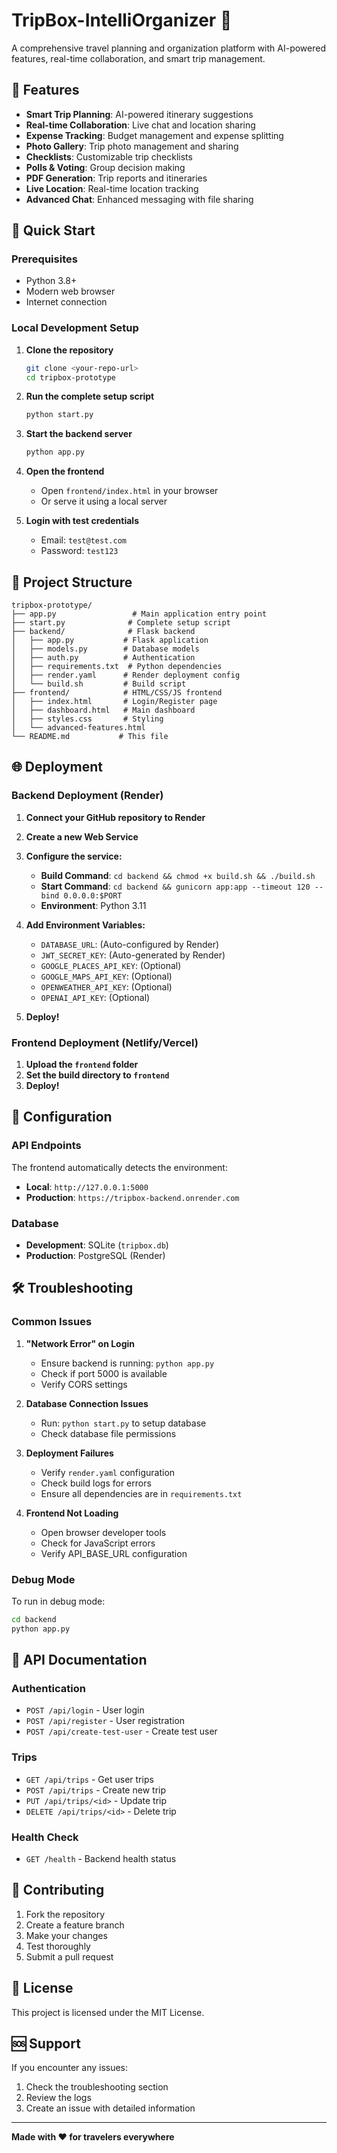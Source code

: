 # TripBox-IntelliOrganizer 🚀

A comprehensive travel planning and organization platform with AI-powered features, real-time collaboration, and smart trip management.

## 🌟 Features

- **Smart Trip Planning**: AI-powered itinerary suggestions
- **Real-time Collaboration**: Live chat and location sharing
- **Expense Tracking**: Budget management and expense splitting
- **Photo Gallery**: Trip photo management and sharing
- **Checklists**: Customizable trip checklists
- **Polls & Voting**: Group decision making
- **PDF Generation**: Trip reports and itineraries
- **Live Location**: Real-time location tracking
- **Advanced Chat**: Enhanced messaging with file sharing

## 🚀 Quick Start

### Prerequisites
- Python 3.8+
- Modern web browser
- Internet connection

### Local Development Setup

1. **Clone the repository**
   ```bash
   git clone <your-repo-url>
   cd tripbox-prototype
   ```

2. **Run the complete setup script**
   ```bash
   python start.py
   ```

3. **Start the backend server**
   ```bash
   python app.py
   ```

4. **Open the frontend**
   - Open `frontend/index.html` in your browser
   - Or serve it using a local server

5. **Login with test credentials**
   - Email: `test@test.com`
   - Password: `test123`

## 📁 Project Structure

```
tripbox-prototype/
├── app.py                 # Main application entry point
├── start.py              # Complete setup script
├── backend/              # Flask backend
│   ├── app.py           # Flask application
│   ├── models.py        # Database models
│   ├── auth.py          # Authentication
│   ├── requirements.txt  # Python dependencies
│   ├── render.yaml      # Render deployment config
│   └── build.sh         # Build script
├── frontend/            # HTML/CSS/JS frontend
│   ├── index.html       # Login/Register page
│   ├── dashboard.html   # Main dashboard
│   ├── styles.css       # Styling
│   └── advanced-features.html
└── README.md           # This file
```

## 🌐 Deployment

### Backend Deployment (Render)

1. **Connect your GitHub repository to Render**
2. **Create a new Web Service**
3. **Configure the service:**
   - **Build Command**: `cd backend && chmod +x build.sh && ./build.sh`
   - **Start Command**: `cd backend && gunicorn app:app --timeout 120 --bind 0.0.0.0:$PORT`
   - **Environment**: Python 3.11

4. **Add Environment Variables:**
   - `DATABASE_URL`: (Auto-configured by Render)
   - `JWT_SECRET_KEY`: (Auto-generated by Render)
   - `GOOGLE_PLACES_API_KEY`: (Optional)
   - `GOOGLE_MAPS_API_KEY`: (Optional)
   - `OPENWEATHER_API_KEY`: (Optional)
   - `OPENAI_API_KEY`: (Optional)

5. **Deploy!**

### Frontend Deployment (Netlify/Vercel)

1. **Upload the `frontend` folder**
2. **Set the build directory to `frontend`**
3. **Deploy!**

## 🔧 Configuration

### API Endpoints

The frontend automatically detects the environment:
- **Local**: `http://127.0.0.1:5000`
- **Production**: `https://tripbox-backend.onrender.com`

### Database

- **Development**: SQLite (`tripbox.db`)
- **Production**: PostgreSQL (Render)

## 🛠️ Troubleshooting

### Common Issues

1. **"Network Error" on Login**
   - Ensure backend is running: `python app.py`
   - Check if port 5000 is available
   - Verify CORS settings

2. **Database Connection Issues**
   - Run: `python start.py` to setup database
   - Check database file permissions

3. **Deployment Failures**
   - Verify `render.yaml` configuration
   - Check build logs for errors
   - Ensure all dependencies are in `requirements.txt`

4. **Frontend Not Loading**
   - Open browser developer tools
   - Check for JavaScript errors
   - Verify API_BASE_URL configuration

### Debug Mode

To run in debug mode:
```bash
cd backend
python app.py
```

## 📝 API Documentation

### Authentication
- `POST /api/login` - User login
- `POST /api/register` - User registration
- `POST /api/create-test-user` - Create test user

### Trips
- `GET /api/trips` - Get user trips
- `POST /api/trips` - Create new trip
- `PUT /api/trips/<id>` - Update trip
- `DELETE /api/trips/<id>` - Delete trip

### Health Check
- `GET /health` - Backend health status

## 🤝 Contributing

1. Fork the repository
2. Create a feature branch
3. Make your changes
4. Test thoroughly
5. Submit a pull request

## 📄 License

This project is licensed under the MIT License.

## 🆘 Support

If you encounter any issues:
1. Check the troubleshooting section
2. Review the logs
3. Create an issue with detailed information

---

**Made with ❤️ for travelers everywhere** 